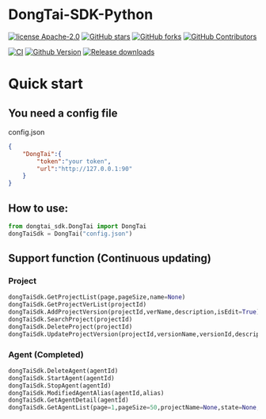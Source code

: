 <!--
 * @Author: 饕餮
 * @Date: 2021-12-23 14:25:35
 * @version: 
 * @LastEditors: 饕餮
 * @LastEditTime: 2021-12-25 15:25:25
 * @Description: How to use
-->
# DongTai-SDK-Python

[![license Apache-2.0](https://img.shields.io/github/license/HXSecurity/DongTai-SDK-Python)](https://github.com/HXSecurity/DongTai-SDK-Python/blob/main/LICENSE)
[![GitHub stars](https://img.shields.io/github/stars/HXSecurity/DongTai-SDK-Python.svg?label=Stars&logo=github)](https://github.com/HXSecurity/DongTai-SDK-Python)
[![GitHub forks](https://img.shields.io/github/forks/HXSecurity/DongTai-SDK-Python?label=Forks&logo=github)](https://github.com/HXSecurity/DongTai-SDK-Python)
[![GitHub Contributors](https://img.shields.io/github/contributors/HXSecurity/DongTai-SDK-Python?label=Contributors&logo=github)](https://github.com/HXSecurity/DongTai-SDK-Python)


[![CI](https://github.com/HXSecurity/DongTai-SDK-Python/actions/workflows/release.yml/badge.svg)](https://github.com/HXSecurity/DongTai-SDK-Python/actions/workflows/release.yml)
[![Github Version](https://img.shields.io/github/v/release/HXSecurity/DongTai-SDK-Python?display_name=tag&include_prereleases&sort=semver)](https://github.com/HXSecurity/DongTai-SDK-Python/releases)
[![Release downloads](https://shields.io/github/downloads/HXSecurity/DongTai-SDK-Python/total)](https://github.com/HXSecurity/DongTai-SDK-Python/releases)


# Quick start

## You need a config file

config.json
```json
{
    "DongTai":{
        "token":"your token",
        "url":"http://127.0.0.1:90"
    }
}
```

## How to use:
```python
from dongtai_sdk.DongTai import DongTai
dongTaiSdk = DongTai("config.json")
```

## Support function (Continuous updating)
### Project
```python
dongTaiSdk.GetProjectList(page,pageSize,name=None)
dongTaiSdk.GetProjectVerList(projectId)
dongTaiSdk.AddProjectVersion(projectId,verName,description,isEdit=True)
dongTaiSdk.SearchProject(projectId)
dongTaiSdk.DeleteProject(projectId)
dongTaiSdk.UpdateProjectVersion(projectId,versionName,versionId,description,currentVersion=1,isEdit=True)
```

### Agent (Completed)
```python
dongTaiSdk.DeleteAgent(agentId)
dongTaiSdk.StartAgent(agentId)
dongTaiSdk.StopAgent(agentId)
dongTaiSdk.ModifiedAgentAlias(agentId,alias)
dongTaiSdk.GetAgentDetail(agentId)
dongTaiSdk.GetAgentList(page=1,pageSize=50,projectName=None,state=None,token=None)
```
